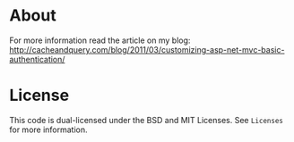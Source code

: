 About
======

For more information read the article on my blog: http://cacheandquery.com/blog/2011/03/customizing-asp-net-mvc-basic-authentication/


License
=======

This code is dual-licensed under the BSD and MIT Licenses. See `Licenses` for more information.